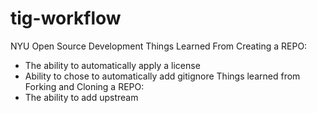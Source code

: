 # tig-workflow
NYU Open Source Development 
Things Learned From Creating a REPO:
- The ability to automatically apply a license
- Ability to chose to automatically add gitignore 
Things learned from Forking and Cloning a REPO:
- The ability to add upstream
